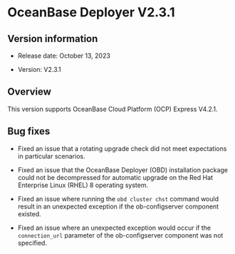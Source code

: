# OceanBase Deployer V2.3.1

## Version information

* Release date: October 13, 2023

* Version: V2.3.1

## Overview

This version supports OceanBase Cloud Platform (OCP) Express V4.2.1.

## Bug fixes

* Fixed an issue that a rotating upgrade check did not meet expectations in particular scenarios.

* Fixed an issue that the OceanBase Deployer (OBD) installation package could not be decompressed for automatic upgrade on the Red Hat Enterprise Linux (RHEL) 8 operating system.

* Fixed an issue where running the `obd cluster chst` command would result in an unexpected exception if the ob-configserver component existed.

* Fixed an issue where an unexpected exception would occur if the `connection_url` parameter of the ob-configserver component was not specified.
